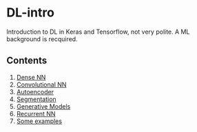 # DL-intro
Introduction to DL in Keras and Tensorflow, not very polite. A ML background is recquired.

## Contents
1. [Dense NN](https://github.com/EnricoPittini/DL-intro/tree/main/1%20Dense%20NN)
2. [Convolutional NN](https://github.com/EnricoPittini/DL-intro/tree/main/2%20Convolutional%20NN)
3. [Autoencoder](https://github.com/EnricoPittini/DL-intro/tree/main/3%20Autoencoder)
4. [Segmentation](https://github.com/EnricoPittini/DL-intro/tree/main/4%20Segmentation)
5. [Generative Models](https://github.com/EnricoPittini/DL-intro/tree/main/5%20Generative%20Models)
6. [Recurrent NN](https://github.com/EnricoPittini/DL-intro/tree/main/6%20Recurrent%20NN)
7. [Some examples]()
